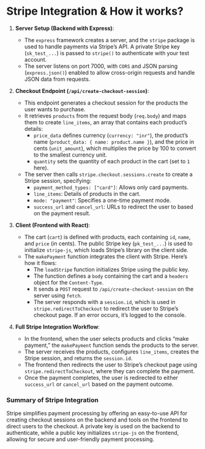 # Stripe Integration & How it works?

1. **Server Setup (Backend with Express)**:
   - The `express` framework creates a server, and the `stripe` package is used to handle payments via Stripe’s API. A private Stripe key (`sk_test_...`) is passed to `stripe()` to authenticate with your test account.
   - The server listens on port 7000, with `CORS` and JSON parsing (`express.json()`) enabled to allow cross-origin requests and handle JSON data from requests.

2. **Checkout Endpoint (`/api/create-checkout-session`)**:
   - This endpoint generates a checkout session for the products the user wants to purchase.
   - It retrieves `products` from the request body (`req.body`) and maps them to create `line_items`, an array that contains each product’s details:
     - `price_data` defines currency (`currency: "inr"`), the product’s name (`product_data: { name: product.name }`), and the price in cents (`unit_amount`), which multiplies the price by 100 to convert to the smallest currency unit.
     - `quantity` sets the quantity of each product in the cart (set to `1` here).
   - The server then calls `stripe.checkout.sessions.create` to create a Stripe session, specifying:
     - `payment_method_types: ["card"]`: Allows only card payments.
     - `line_items`: Details of products in the cart.
     - `mode: "payment"`: Specifies a one-time payment mode.
     - `success_url` and `cancel_url`: URLs to redirect the user to based on the payment result.

3. **Client (Frontend with React)**:
   - The cart (`cart`) is defined with products, each containing `id`, `name`, and `price` (in cents). The public Stripe key (`pk_test_...`) is used to initialize `stripe-js`, which loads Stripe’s library on the client side.
   - The `makePayment` function integrates the client with Stripe. Here’s how it flows:
     - The `loadStripe` function initializes Stripe using the public key.
     - The function defines a `body` containing the cart and a `headers` object for the `Content-Type`.
     - It sends a `POST` request to `/api/create-checkout-session` on the server using `fetch`.
     - The server responds with a `session.id`, which is used in `stripe.redirectToCheckout` to redirect the user to Stripe’s checkout page. If an error occurs, it’s logged to the console.

4. **Full Stripe Integration Workflow**:
   - In the frontend, when the user selects products and clicks “make payment,” the `makePayment` function sends the products to the server.
   - The server receives the products, configures `line_items`, creates the Stripe session, and returns the `session.id`.
   - The frontend then redirects the user to Stripe’s checkout page using `stripe.redirectToCheckout`, where they can complete the payment.
   - Once the payment completes, the user is redirected to either `success_url` or `cancel_url` based on the payment outcome.

### **Summary of Stripe Integration**
Stripe simplifies payment processing by offering an easy-to-use API for creating checkout sessions on the backend and tools on the frontend to direct users to the checkout. A private key is used on the backend to authenticate, while a public key initializes `stripe-js` on the frontend, allowing for secure and user-friendly payment processing.